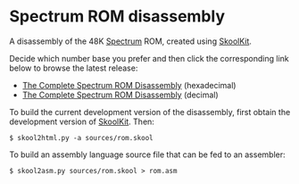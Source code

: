 Spectrum ROM disassembly
========================

A disassembly of the 48K [Spectrum](https://en.wikipedia.org/wiki/ZX_Spectrum)
ROM, created using [SkoolKit](https://skoolkit.ca).

Decide which number base you prefer and then click the corresponding link below
to browse the latest release:

* [The Complete Spectrum ROM Disassembly](https://skoolkid.github.io/rom/) (hexadecimal)
* [The Complete Spectrum ROM Disassembly](https://skoolkid.github.io/rom/dec/) (decimal)

To build the current development version of the disassembly, first obtain the
development version of [SkoolKit](https://github.com/skoolkid/skoolkit). Then:

    $ skool2html.py -a sources/rom.skool

To build an assembly language source file that can be fed to an assembler:

    $ skool2asm.py sources/rom.skool > rom.asm
